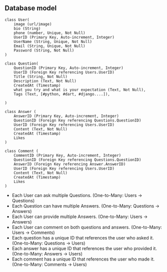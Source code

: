 ## Database model

```
class User(
    image (url/image)
    bio (String)
    phone (number, Unique, Not Null)
    UserID (Primary Key, Auto-increment, Integer)
    UserName (String, Unique, Not Null)
    Email (String, Unique, Not Null)
    Password (String, Not Null)
)

class Question(
    QuestionID (Primary Key, Auto-increment, Integer)
    UserID (Foreign Key referencing Users.UserID)
    Title (String, Not Null)
    Description (Text, Not Null)
    CreatedAt (Timestamp)
    what you try and what is your expectation (Text, Not Null),
    Tags (Text, [#python, #dart, #django....]),
    
)

class Answer (
    AnswerID (Primary Key, Auto-increment, Integer)
    QuestionID (Foreign Key referencing Questions.QuestionID)
    UserID (Foreign Key referencing Users.UserID)
    Content (Text, Not Null)
    CreatedAt (Timestamp)
    Likes
)

class Comment (
    CommentID (Primary Key, Auto-increment, Integer)
    QuestionID (Foreign Key referencing Questions.QuestionID)
    AnswerID (Foreign Key referencing Answer.AnswerID)
    UserID (Foreign Key referencing Users.UserID)
    Content (Text, Not Null)
    CreatedAt (Timestamp)
    Likes
)

```

- Each User can ask multiple Questions. (One-to-Many: Users -> Questions)
- Each Question can have multiple Answers. (One-to-Many: Questions -> Answers)
- Each User can provide multiple Answers. (One-to-Many: Users -> Answers)
- Each User can comment on both questions and answers. (One-to-Many: Users -> Comments)
- Each question has a unique ID that references the user who asked it. (One-to-Many: Questions -> Users)
- Each answer has a unique ID that references the user who provided it. (One-to-Many: Answers -> Users)
- Each comment has a unique ID that references the user who made it. (One-to-Many: Comments -> Users)

